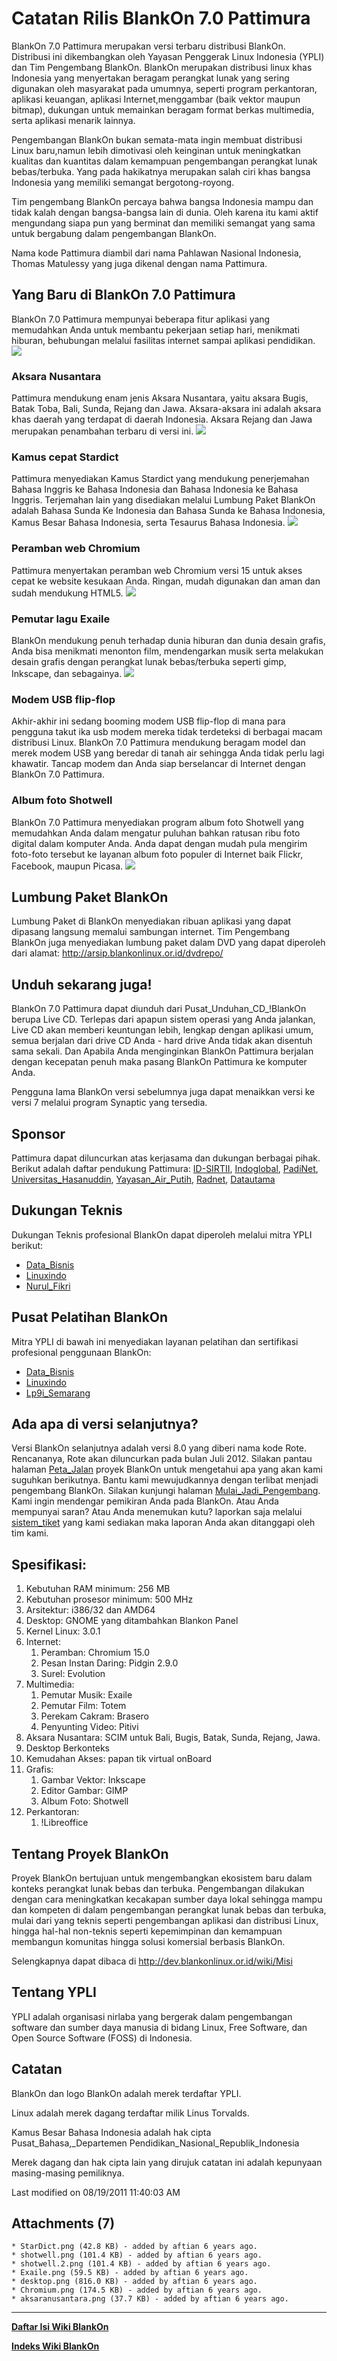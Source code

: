 # Catatan Rilis BlankOn 7.0 Pattimura

BlankOn 7.0 Pattimura merupakan versi terbaru distribusi BlankOn. Distribusi ini dikembangkan oleh Yayasan Penggerak Linux Indonesia (YPLI) dan Tim
Pengembang BlankOn. BlankOn merupakan distribusi linux khas Indonesia yang menyertakan beragam perangkat lunak yang sering digunakan oleh masyarakat pada
umumnya, seperti program perkantoran, aplikasi keuangan, aplikasi Internet,menggambar (baik vektor maupun bitmap), dukungan untuk memainkan beragam format
berkas multimedia, serta aplikasi menarik lainnya.

Pengembangan BlankOn bukan semata-mata ingin membuat distribusi Linux baru,namun lebih dimotivasi oleh keinginan untuk meningkatkan kualitas dan kuantitas
dalam kemampuan pengembangan perangkat lunak bebas/terbuka. Yang pada hakikatnya merupakan salah ciri khas bangsa Indonesia yang memiliki semangat
bergotong-royong.

Tim pengembang BlankOn percaya bahwa bangsa Indonesia mampu dan tidak kalah dengan bangsa-bangsa lain di dunia. Oleh karena itu kami aktif mengundang siapa
pun yang berminat dan memiliki semangat yang sama untuk bergabung dalam pengembangan BlankOn.

Nama kode Pattimura diambil dari nama Pahlawan Nasional Indonesia, Thomas Matulessy yang juga dikenal dengan nama Pattimura.

## Yang Baru di BlankOn 7.0 Pattimura
BlankOn 7.0 Pattimura mempunyai beberapa fitur aplikasi yang memudahkan Anda untuk membantu pekerjaan setiap hari, menikmati hiburan, behubungan melalui
fasilitas internet sampai aplikasi pendidikan.
![](http://dev.blankonlinux.or.id/raw-attachment/wiki/7/CatatanRilis/desktop.png)

### Aksara Nusantara
Pattimura mendukung enam jenis Aksara Nusantara, yaitu aksara Bugis, Batak Toba, Bali, Sunda, Rejang dan Jawa. Aksara-aksara ini adalah aksara khas daerah
yang terdapat di daerah Indonesia. Aksara Rejang dan Jawa merupakan penambahan terbaru di versi ini.
![](http://dev.blankonlinux.or.id/raw-attachment/wiki/7/CatatanRilis/aksaranusantara.png)

### Kamus cepat Stardict
Pattimura menyediakan Kamus Stardict yang mendukung penerjemahan Bahasa Inggris ke Bahasa Indonesia dan Bahasa Indonesia ke Bahasa Inggris. Terjemahan lain
yang disediakan melalui Lumbung Paket BlankOn adalah Bahasa Sunda Ke Indonesia dan Bahasa Sunda ke Bahasa Indonesia, Kamus Besar Bahasa Indonesia, serta
Tesaurus Bahasa Indonesia.
![](http://dev.blankonlinux.or.id/raw-attachment/wiki/7/CatatanRilis/StarDict.png)

### Peramban web Chromium
Pattimura menyertakan peramban web Chromium versi 15 untuk akses cepat ke website kesukaan Anda. Ringan, mudah digunakan dan aman dan sudah mendukung
HTML5.
![](http://dev.blankonlinux.or.id/raw-attachment/wiki/7/CatatanRilis/Chromium.png)

### Pemutar lagu Exaile
BlankOn mendukung penuh terhadap dunia hiburan dan dunia desain grafis, Anda bisa menikmati menonton film, mendengarkan musik serta melakukan desain grafis
dengan perangkat lunak bebas/terbuka seperti gimp, Inkscape, dan sebagainya.
![](http://dev.blankonlinux.or.id/raw-attachment/wiki/7/CatatanRilis/Exaile.png)

### Modem USB flip-flop
Akhir-akhir ini sedang booming modem USB flip-flop di mana para pengguna takut ika usb modem mereka tidak terdeteksi di berbagai macam distribusi Linux.
BlankOn 7.0 Pattimura mendukung beragam model dan merek modem USB yang beredar di tanah air sehingga Anda tidak perlu lagi khawatir. Tancap modem dan Anda
siap berselancar di Internet dengan BlankOn 7.0 Pattimura.

### Album foto Shotwell
BlankOn 7.0 Pattimura menyediakan program album foto Shotwell yang memudahkan Anda dalam mengatur puluhan bahkan ratusan ribu foto digital dalam komputer
Anda. Anda dapat dengan mudah pula mengirim foto-foto tersebut ke layanan album foto populer di Internet baik Flickr, Facebook, maupun Picasa.
![](http://dev.blankonlinux.or.id/raw-attachment/wiki/7/CatatanRilis/shotwell.png)

## Lumbung Paket BlankOn
Lumbung Paket di BlankOn menyediakan ribuan aplikasi yang dapat dipasang langsung memalui sambungan internet. Tim Pengembang BlankOn juga menyediakan lumbung paket dalam DVD yang dapat diperoleh dari alamat: ​http://arsip.blankonlinux.or.id/dvdrepo/

## Unduh sekarang juga!
BlankOn 7.0 Pattimura dapat diunduh dari ​Pusat_Unduhan_CD_!BlankOn berupa Live CD. Terlepas dari apapun sistem operasi yang Anda jalankan, Live CD akan
memberi keuntungan lebih, lengkap dengan aplikasi umum, semua berjalan dari drive CD Anda - hard drive Anda tidak akan disentuh sama sekali. Dan Apabila
Anda menginginkan BlankOn Pattimura berjalan dengan kecepatan penuh maka pasang BlankOn Pattimura ke komputer Anda.

Pengguna lama BlankOn versi sebelumnya juga dapat menaikkan versi ke versi 7 melalui program Synaptic yang tersedia.

## Sponsor
Pattimura dapat diluncurkan atas kerjasama dan dukungan berbagai pihak. Berikut adalah daftar pendukung Pattimura:
​[ID-SIRTII](http://www.idsirtii.or.id/), ​[Indoglobal](http://www.indoglobal.com/), ​[PadiNet](http://www.padinet.com/), [​Universitas_Hasanuddin](http://www.unhas.ac.id/), [​Yayasan_Air_Putih](http://www.airputih.or.id/), ​[Radnet](http://www.rad.net.id/), [​Datautama](http://datautama.net.id/)

## Dukungan Teknis
Dukungan Teknis profesional BlankOn dapat diperoleh melalui mitra YPLI berikut:
   * [​Data_Bisnis](http://www.databisnis.com/)
   * ​[Linuxindo](http://www.linuxindo.com/)
   * ​[Nurul_Fikri](http://www.nurulfikri.com/)

## Pusat Pelatihan BlankOn
Mitra YPLI di bawah ini menyediakan layanan pelatihan dan sertifikasi profesional penggunaan BlankOn:
   * [​Data_Bisnis](http://www.databisnis.com/)
   * ​[Linuxindo](http://www.linuxindo.com/)
   * [​Lp9i_Semarang](http://www.seamrang.lp3i.ac.id/)

## Ada apa di versi selanjutnya?
Versi BlankOn selanjutnya adalah versi 8.0 yang diberi nama kode Rote. Rencananya, Rote akan diluncurkan pada bulan Juli 2012.
Silakan pantau halaman ​​[Peta_Jalan](http://dev.blankonlinux.or.id/wiki/PetaJalan) proyek BlankOn untuk mengetahui apa yang akan kami suguhkan berikutnya. Bantu kami mewujudkannya dengan terlibat menjadi pengembang BlankOn. Silakan kunjungi halaman ​[Mulai_Jadi_Pengembang](http://dev.blankonlinux.or.id/wiki/Memulai). Kami ingin mendengar pemikiran Anda pada BlankOn. Atau Anda mempunyai saran? Atau Anda menemukan kutu? laporkan saja melalui ​[​sistem_tiket](http://dev.blankonlinux.or.id/report) yang kami sediakan maka laporan Anda akan ditanggapi oleh tim kami.

## Spesifikasi:
   1. Kebutuhan RAM minimum: 256 MB
   2. Kebutuhan prosesor minimum: 500 MHz
   3. Arsitektur: i386/32 dan AMD64
   4. Desktop: GNOME yang ditambahkan Blankon Panel
   5. Kernel Linux: 3.0.1
   6. Internet:
         1. Peramban: Chromium 15.0
         2. Pesan Instan Daring: Pidgin 2.9.0
         3. Surel: Evolution
   7. Multimedia:
         1. Pemutar Musik: Exaile
         2. Pemutar Film: Totem
         3. Perekam Cakram: Brasero
         4. Penyunting Video: Pitivi
   8. Aksara Nusantara: SCIM untuk Bali, Bugis, Batak, Sunda, Rejang, Jawa.
   9. Desktop Berkonteks
  10. Kemudahan Akses: papan tik virtual onBoard
  11. Grafis:
         1. Gambar Vektor: Inkscape
         2. Editor Gambar: GIMP
         3. Album Foto: Shotwell
  12. Perkantoran:
         1. !Libreoffice

## Tentang Proyek BlankOn
Proyek BlankOn bertujuan untuk mengembangkan ekosistem baru dalam konteks perangkat lunak bebas dan terbuka. Pengembangan dilakukan dengan cara meningkatkan kecakapan sumber daya lokal sehingga mampu dan kompeten di dalam pengembangan perangkat lunak bebas dan terbuka, mulai dari yang teknis seperti pengembangan aplikasi dan distribusi Linux, hingga hal-hal non-teknis seperti kepemimpinan dan kemampuan membangun komunitas hingga solusi komersial berbasis
BlankOn.

Selengkapnya dapat dibaca di ​http://dev.blankonlinux.or.id/wiki/Misi

## Tentang YPLI
YPLI adalah organisasi nirlaba yang bergerak dalam pengembangan software dan sumber daya manusia di bidang Linux, Free Software, dan Open Source Software
(FOSS) di Indonesia.

## Catatan
BlankOn dan logo BlankOn adalah merek terdaftar YPLI.

Linux adalah merek dagang terdaftar milik Linus Torvalds.

Kamus Besar Bahasa Indonesia adalah hak cipta ​Pusat_Bahasa,_Departemen Pendidikan_Nasional_Republik_Indonesia

Merek dagang dan hak cipta lain yang dirujuk catatan ini adalah kepunyaan masing-masing pemiliknya.

Last modified on 08/19/2011 11:40:03 AM

## Attachments (7)
    * StarDict.png​ (42.8 KB) - added by aftian 6 years ago.
    * shotwell.png​ (101.4 KB) - added by aftian 6 years ago.
    * shotwell.2.png​ (101.4 KB) - added by aftian 6 years ago.
    * Exaile.png​ (59.5 KB) - added by aftian 6 years ago.
    * desktop.png​ (816.0 KB) - added by aftian 6 years ago.
    * Chromium.png​ (174.5 KB) - added by aftian 6 years ago.
    * aksaranusantara.png​ (37.7 KB) - added by aftian 6 years ago.



---
[**Daftar Isi Wiki BlankOn**](/wiki/DaftarIsi/index.html)
 
[**Indeks Wiki BlankOn**](/wiki/Indeks.html)



